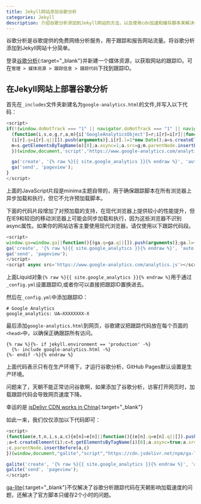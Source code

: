 ```yaml
---
title: Jekyll网站添加谷歌分析
categories: Jekyll
description: 介绍谷歌分析添加到Jekyll网站的方法，以及使用cdn加速和缓存脚本来解决中国大陆加载慢的问题
---
```


谷歌分析是谷歌提供的免费网络分析服务，用于跟踪和报告网站流量。将谷歌分析添加到Jekyll网站十分简单。

登录[谷歌分析](https://www.google.com/intl/zh-CN/analytics/){:target="_blank"}并新建一个媒体资源，以获取网站的跟踪ID。可在`管理 > 媒体资源 > 跟踪信息 > 跟踪代码`下找到跟踪ID。

## 在Jekyll网站上部署谷歌分析

首先在`_includes`文件夹新建名为`google-analytics.html`的文件,并写入以下代码：

```javascript
<script>
if(!(window.doNotTrack === "1" || navigator.doNotTrack === "1" || navigator.doNotTrack === "yes" || navigator.msDoNotTrack === "1")) {
  (function(i,s,o,g,r,a,m){i['GoogleAnalyticsObject']=r;i[r]=i[r]||function(){
  (i[r].q=i[r].q||[]).push(arguments)},i[r].l=1*new Date();a=s.createElement(o),
  m=s.getElementsByTagName(o)[0];a.async=1;a.src=g;m.parentNode.insertBefore(a,m)
  })(window,document,'script','https://www.google-analytics.com/analytics.js','ga');

  ga('create', '{% raw %}{{ site.google_analytics }}{% endraw %}', 'auto');
  ga('send', 'pageview');
}
</script>
```

<!-- more -->

上面的JavaScript片段是minima主题自带的，用于确保跟踪脚本在所有浏览器上异步加载和执行，但它不允许预加载脚本。

下面的代码片段增加了对预加载的支持，在现代浏览器上提供较小的性能提升，但在IE9和较旧的移动浏览器上可能会同步加载和执行，因为这些浏览器不识别async属性。如果你的网站访客主要使用现代浏览器，请仅使用以下跟踪代码段。

```javascript
<script>
window.ga=window.ga||function(){(ga.q=ga.q||[]).push(arguments)};ga.l=+new Date;
ga('create', '{% raw %}{{ site.google_analytics }}{% endraw %}', 'auto');
ga('send', 'pageview');
</script>
<script async src='https://www.google-analytics.com/analytics.js'></script>
```
上面Liquid对象`{% raw %}{{ site.google_analytics }}{% endraw %}`用于通过`_config.yml`设置跟踪ID,或者你可以直接把跟踪ID置换进去。

然后在`_config.yml`中添加跟踪ID：

```text
# Google Analytics
google_analytics: UA—XXXXXXXX-X
```

最后添加`google-analytics.html`到网页，谷歌建议把跟踪代码放在每个页面的`<head>`中，以确保正确跟踪所有访问。

```text
{% raw %}{%- if jekyll.environment == 'production' -%}
  {%- include google-analytics.html -%}
{%- endif -%}{% endraw %}
```

上面代码表示只有在生产环境下，才运行谷歌分析，GitHub Pages默认设置是生产环境。

问题来了，天朝不能正常访问谷歌啊，如果添加了谷歌分析，访客打开网页时，加载跟踪代码会导致网页速度下降。

幸运的是 [jsDelivr CDN works in China](https://www.jsdelivr.com/network#china){:target="_blank"}

如此一来，我们仅仅添加以下代码即可：

```javascript
<script>
(function(e,t,n,i,s,a,c){e[n]=e[n]||function(){(e[n].q=e[n].q||[]).push(arguments)}
;a=t.createElement(i);c=t.getElementsByTagName(i)[0];a.async=true;a.src=s
;c.parentNode.insertBefore(a,c)
})(window,document,"galite","script","https://cdn.jsdelivr.net/npm/ga-lite@2/dist/ga-lite.min.js");

galite('create', '{% raw %}{{ site.google_analytics }}{% endraw %}', 'auto');
galite('send', 'pageview');
</script>
```

[ga-lite](https://github.com/jehna/ga-lite){:target="_blank"}不仅解决了谷歌分析跟踪代码在天朝影响加载速度的问题，还解决了官方脚本只缓存2个小时的问题。